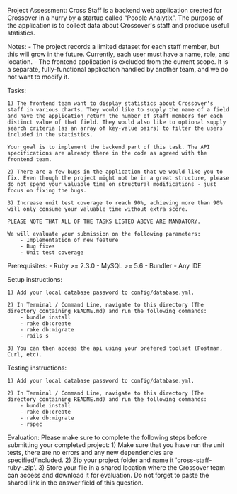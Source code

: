 Project Assessment:
    Cross Staff is a backend web application created for Crossover in a hurry by a startup called “People Analytix”. The purpose of the application is to collect data about Crossover's staff and produce useful statistics.

Notes:
    - The project records a limited dataset for each staff member, but this will grow in the future. Currently, each user must have a name, role, and location.
    - The frontend application is excluded from the current scope. It is a separate, fully-functional application handled by another team, and we do not want to modify it.

Tasks:

    1) The frontend team want to display statistics about Crossover's staff in various charts. They would like to supply the name of a field and have the application return the number of staff members for each distinct value of that field. They would also like to optional supply search criteria (as an array of key-value pairs) to filter the users included in the statistics.

    Your goal is to implement the backend part of this task. The API specifications are already there in the code as agreed with the frontend team.

    2) There are a few bugs in the application that we would like you to fix. Even though the project might not be in a great structure, please do not spend your valuable time on structural modifications - just focus on fixing the bugs.

    3) Increase unit test coverage to reach 90%, achieving more than 90% will only consume your valuable time without extra score.

    PLEASE NOTE THAT ALL OF THE TASKS LISTED ABOVE ARE MANDATORY.

    We will evaluate your submission on the following parameters:
        - Implementation of new feature
        - Bug fixes
        - Unit test coverage

Prerequisites:
    - Ruby >= 2.3.0
    - MySQL >= 5.6
    - Bundler
    - Any IDE

Setup instructions:

    1) Add your local database password to config/database.yml.

    2) In Terminal / Command Line, navigate to this directory (The directory containing README.md) and run the following commands:
        - bundle install
        - rake db:create
        - rake db:migrate
        - rails s

    3) You can then access the api using your prefered toolset (Postman, Curl, etc).

Testing instructions:

    1) Add your local database password to config/database.yml.

    2) In Terminal / Command Line, navigate to this directory (The directory containing README.md) and run the following commands:
        - bundle install
        - rake db:create
        - rake db:migrate
        - rspec

Evaluation:
    Please make sure to complete the following steps before submitting your completed project:
        1) Make sure that you have run the unit tests, there are no errors and any new dependencies are specified/included.
        2) Zip your project folder and name it 'cross-staff-ruby-<YOUR-FULL-NAME>.zip'.
        3) Store your file in a shared location where the Crossover team can access and download it for evaluation. Do not forget to paste the shared link in the answer field of this question.
